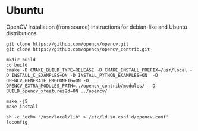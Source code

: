 # Ubuntu 

OpenCV installation (from source) instructions for debian-like and Ubuntu distributions. 

```
git clone https://github.com/opencv/opencv.git
git clone https://github.com/opencv/opencv_contrib.git

mkdir build
cd build
cmake -D CMAKE_BUILD_TYPE=RELEASE -D CMAKE_INSTALL_PREFIX=/usr/local -D INSTALL_C_EXAMPLES=ON -D INSTALL_PYTHON_EXAMPLES=ON  -D OPENCV_GENERATE_PKGCONFIG=ON -D OPENCV_EXTRA_MODULES_PATH=../opencv_contrib/modules/  -D BUILD_opencv_xfeatures2d=ON ../opencv/

make -j5
make install

sh -c 'echo "/usr/local/lib" > /etc/ld.so.conf.d/opencv.conf'
ldconfig
```
